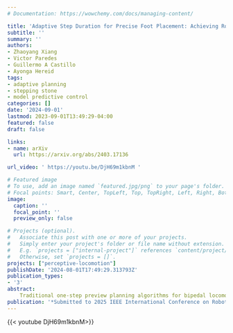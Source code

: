 ```yaml
---
# Documentation: https://wowchemy.com/docs/managing-content/

title: 'Adaptive Step Duration for Precise Foot Placement: Achieving Robust Bipedal Locomotion on Terrains with Restricted Footholds'
subtitle: ''
summary: ''
authors:
- Zhaoyang Xiang
- Victor Paredes
- Guillermo A Castillo
- Ayonga Hereid
tags: 
- adaptive planning
- stepping stone
- model predictive control
categories: []
date: '2024-09-01'
lastmod: 2023-09-01T13:49:29-04:00
featured: false
draft: false

links:
- name: arXiv
  url: https://arxiv.org/abs/2403.17136

url_video: ' https://youtu.be/DjH69m1kbnM '

# Featured image
# To use, add an image named `featured.jpg/png` to your page's folder.
# Focal points: Smart, Center, TopLeft, Top, TopRight, Left, Right, BottomLeft, Bottom, BottomRight.
image:
  caption: ''
  focal_point: ''
  preview_only: false

# Projects (optional).
#   Associate this post with one or more of your projects.
#   Simply enter your project's folder or file name without extension.
#   E.g. `projects = ["internal-project"]` references `content/project/deep-learning/index.md`.
#   Otherwise, set `projects = []`.
projects: ["perceptive-locomotion"]
publishDate: '2024-08-01T17:49:29.313793Z'
publication_types:
- '3'
abstract: 
    Traditional one-step preview planning algorithms for bipedal locomotion struggle to generate viable gaits when walking across terrains with restricted footholds, such as stepping stones. To overcome such limitations, this paper introduces a novel multi-step preview foot placement planning algorithm based on the step-to-step discrete evolution of the Divergent Component of Motion (DCM) of walking robots. Our proposed approach adaptively changes the step duration and the swing foot trajectory for optimal foot placement under constraints, thereby enhancing the long-term stability of the robot and significantly improving its ability to navigate environments with tight constraints on viable footholds. We demonstrate its effectiveness through various simulation scenarios with complex stepping-stone configurations and external perturbations. These tests underscore its improved performance for navigating foothold-restricted terrains, even with external disturbances.  
publication: '*Submitted to 2025 IEEE International Conference on Robotics and Automation (ICRA)*'
---
```


{{< youtube DjH69m1kbnM>}}